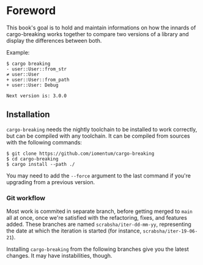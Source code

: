 # Foreword

This book's goal is to hold and maintain informations on how the innards of cargo-breaking works together to compare two versions of a library and display the differences between both.

Example:

```
$ cargo breaking
- user::User::from_str
≠ user::User
+ user::User::from_path
+ user::User: Debug

Next version is: 3.0.0
```

## Installation

`cargo-breaking` needs the nightly toolchain to be installed to work correctly,
but can be compiled with any toolchain. It can be compiled from sources with the
following commands:

```none
$ git clone https://github.com/iomentum/cargo-breaking
$ cd cargo-breaking
$ cargo install --path ./
```

You may need to add the `--force` argument to the last command if you're
upgrading from a previous version.

### Git workflow

Most work is commited in separate branch, before getting merged to `main` all
at once, once we're satisfied with the refactoring, fixes, and features added.
These branches are named `scrabsha/iter-dd-mm-yy`, representing the date at
which the iteration is started (for instance, `scrabsha/iter-19-06-21`).

Installing `cargo-breaking` from the following branches give you the latest
changes. It may have instabilities, though.
